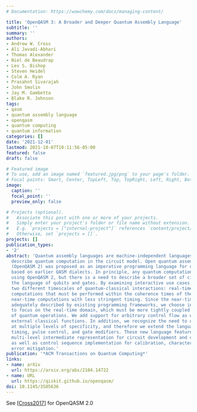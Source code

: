 ```yaml
---
# Documentation: https://wowchemy.com/docs/managing-content/

title: 'OpenQASM 3: A Broader and Deeper Quantum Assembly Language'
subtitle: ''
summary: ''
authors:
- Andrew W. Cross
- Ali Javadi-Abhari
- Thomas Alexander
- Niel de Beaudrap
- Lev S. Bishop
- Steven Heidel
- Colm A. Ryan
- Prasahnt Sivarajah
- John Smolin
- Jay M. Gambetta
- Blake R. Johnson
tags:
- qasm
- quantum assembly language
- openqasm
- quantum computing
- quantum information
categories: []
date: '2021-12-01'
lastmod: 2021-10-07T10:11:56-05:00
featured: false
draft: false

# Featured image
# To use, add an image named `featured.jpg/png` to your page's folder.
# Focal points: Smart, Center, TopLeft, Top, TopRight, Left, Right, BottomLeft, Bottom, BottomRight.
image:
  caption: ''
  focal_point: ''
  preview_only: false

# Projects (optional).
#   Associate this post with one or more of your projects.
#   Simply enter your project's folder or file name without extension.
#   E.g. `projects = ["internal-project"]` references `content/project/deep-learning/index.md`.
#   Otherwise, set `projects = []`.
projects: []
publication_types:
- '2'
abstract: 'Quantum assembly languages are machine-independent languages that traditionally
  describe quantum computation in the circuit model. Open quantum assembly language
  (OpenQASM 2) was proposed as an imperative programming language for quantum circuits
  based on earlier QASM dialects. In principle, any quantum computation could be described
  using OpenQASM 2, but there is a need to describe a broader set of circuits beyond
  the language of qubits and gates. By examining interactive use cases, we recognize
  two different timescales of quantum-classical interactions: real-time classical
  computations that must be performed within the coherence times of the qubits, and
  near-time computations with less stringent timing. Since the near-time domain is
  adequately described by existing programming frameworks, we choose in OpenQASM 3
  to focus on the real-time domain, which must be more tightly coupled to the execution
  of quantum operations. We add support for arbitrary control flow as well as calling
  external classical functions. In addition, we recognize the need to describe circuits
  at multiple levels of specificity, and therefore we extend the language to include
  timing, pulse control, and gate modifiers. These new language features create a
  multi-level intermediate representation for circuit development and optimization,
  as well as control sequence implementation for calibration, characterization, and
  error mitigation.'
publication: '*ACM Transactions on Quantum Computing*'
links:
- name: arXiv
  url: https://arxiv.org/abs/2104.14722
- name: URL
  url: https://qiskit.github.io/openqasm/
doi: 10.1145/3505636
---
```

See [[Cross2017](../Cross2017)] for OpenQASM 2.0